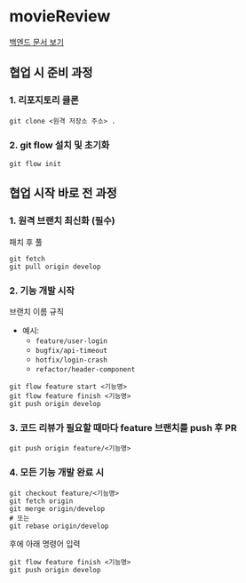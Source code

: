 # movieReview

[백엔드 문서 보기](movie-review-server/README_backend.md)

## 협업 시 준비 과정 

### 1. 리포지토리 클론
   
```
git clone <원격 저장소 주소> .
```

### 2. git flow 설치 및 초기화

```
git flow init
```

## 협업 시작 바로 전 과정 

### 1. 원격 브랜치 최신화 (필수)

패치 후 풀

```
git fetch
git pull origin develop
```

### 2. 기능 개발 시작

브랜치 이름 규칙 

- 예시:
    - `feature/user-login`
    - `bugfix/api-timeout`
    - `hotfix/login-crash`
    - `refactor/header-component`
      
```
git flow feature start <기능명>
git flow feature finish <기능명>
git push origin develop
```


### 3. 코드 리뷰가 필요할 때마다 feature 브랜치를 push 후 PR

```
git push origin feature/<기능명>

```

### 4. 모든 기능 개발 완료 시 
```
git checkout feature/<기능명>
git fetch origin
git merge origin/develop
# 또는
git rebase origin/develop
```
 후에 아래 명령어 입력

```
git flow feature finish <기능명>
git push origin develop

```
